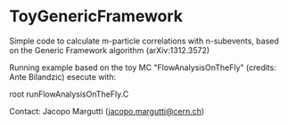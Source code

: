 # ToyGenericFramework

Simple code to calculate m-particle correlations with n-subevents, based on the Generic Framework algorithm (arXiv:1312.3572)

Running example based on the toy MC "FlowAnalysisOnTheFly" (credits: Ante Bilandzic)
esecute with:

root runFlowAnalysisOnTheFly.C

Contact: Jacopo Margutti (jacopo.margutti@cern.ch)
